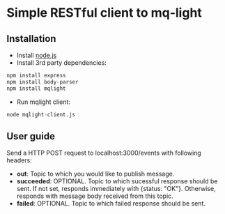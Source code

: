 # Simple RESTful client to mq-light

## Installation

* Install [node.js](https://nodejs.org/download/)
* Install 3rd party dependencies: 
```python
npm install express   
npm install body-parser   
npm install mqlight  
```
* Run mqlight client:
```python
node mqlight-client.js
```

## User guide

Send a HTTP POST request to localhost:3000/events with following headers:

* __out__: Topic to which you would like to publish message.
* __succeeded__: OPTIONAL. Topic to which sucessful response should be sent. If not set, responds immediately with {status: "OK"}. Otherwise, responds with message body received from this topic.
* __failed__: OPTIONAL. Topic to which failed response should be sent.